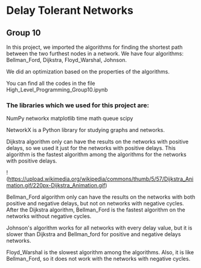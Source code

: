 # Delay Tolerant Networks
## Group 10

In this project, we imported the algorithms for finding the shortest path between the two furthest nodes in a network.
We have four algorithms: Bellman_Ford, Dijkstra, Floyd_Warshal, Johnson.

We did an optimization based on the properties of the algorithms.

You can find all the codes in the file High_Level_Programming_Group10.ipynb

### The libraries which we used for this project are:
NumPy
networkx
matplotlib
time
math
queue
scipy

NetworkX is a Python library for studying graphs and networks.


Dijkstra algorithm only can have the results on the networks with positive delays, so we used it just for the networks with positive delays. This algorithm is the fastest algorithm among the algorithms for the networks with positive delays.

!(https://upload.wikimedia.org/wikipedia/commons/thumb/5/57/Dijkstra_Animation.gif/220px-Dijkstra_Animation.gif)

Bellman_Ford algorithm only can have the results on the networks with both positive and negative delays, but not on networks with negative cycles. After the Dijkstra algorithm, Bellman_Ford is the fastest algorithm on the networks without negative cycles.

Johnson's algorithm works for all networks with every delay value, but it is slower than Dijkstra and Bellman_ford for positive and negative delays networks.

Floyd_Warshal is the slowest algorithm among the algorithms. Also, it is like Bellman_Ford, so it does not work with the networks with negative cycles.

